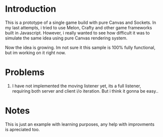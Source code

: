 # Introduction

This is a prototype of a single game build with pure Canvas and Sockets.
In my last attempts, i tried to use Melon, Crafty and other game frameworks built in Javascript.
However, i really wanted to see how difficult it was to simulate the same idea using pure Canvas rendering system.

Now the idea is growing.
Im not sure it this sample is 100% fully functional, but im working on it right now.

# Problems

1) I have not implemented the moving listener yet, its a full listener, requiring both server and client i/o iteration.
But i think it gonna be easy..

# Notes

This is just an example with learning purposes, any help with improvments is apreciated too.
